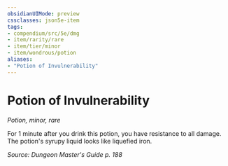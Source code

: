 ```yaml
---
obsidianUIMode: preview
cssclasses: json5e-item
tags:
- compendium/src/5e/dmg
- item/rarity/rare
- item/tier/minor
- item/wondrous/potion
aliases: 
- "Potion of Invulnerability"
---
```

# Potion of Invulnerability
*Potion, minor, rare*  


For 1 minute after you drink this potion, you have resistance to all damage. The potion's syrupy liquid looks like liquefied iron.

*Source: Dungeon Master's Guide p. 188*